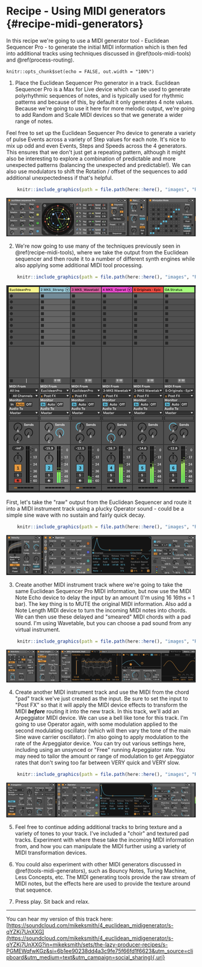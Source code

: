 # Recipe - Using MIDI generators {#recipe-midi-generators}

In this recipe we're going to use a MIDI generator tool - Euclidean Sequencer
Pro - to generate the initial MIDI information which is then fed into additional
tracks using techniques discussed in \@ref(tools-midi-tools) and
\@ref(process-routing).

```{{r, echo = FALSE}}
knitr::opts_chunk$set(echo = FALSE, out.width = "100%")
```

1.  Place the Euclidean Sequencer Pro generator in a track. Euclidean Sequencer
Pro is a Max for Live device which can be used to generate polyrhythmic
sequences of notes, and is typically used for rhythmic patterns and because of
this, by default it only generates 4 note values. Because we're going to use it
here for more melodic output, we're going to add Random and Scale MIDI devices
so that we generate a wider range of notes.

Feel free to set up the Euclidean Sequencer Pro device to generate a variety of
pulse Events across a variety of Step values for each note. It's nice to mix up
odd and even Events, Steps and Speeds across the 4 generators. This ensures that
we don't just get a repeating pattern, although it might also be interesting to
explore a combination of predictable and more unexpected patterns (balancing the
unexpected and predictable!). We can also use modulators to shift the Rotation /
offset of the sequences to add additional unexpectedness if that's helpful.


``` r
    knitr::include_graphics(path = file.path(here::here(), "images", "Recipe4_EuclideanSequencerPro.png"))
```

![](images/Recipe4_EuclideanSequencerPro.png)<!-- -->

2.  We're now going to use many of the techniques previously seen in
\@ref(recipe-midi-tools), where we take the output from the Euclidean sequencer
and then route it to a number of different synth engines while also applying
some additional MIDI tool processing.


``` r
    knitr::include_graphics(path = file.path(here::here(), "images", "Recipe4_Routing.png"))
```

![](images/Recipe4_Routing.png)<!-- -->

First, let's take the "raw" output from the Euclidean Sequencer and route it
into a MIDI instrument track using a plucky Operator sound - could be a simple
sine wave with no sustain and fairly quick decay.


``` r
    knitr::include_graphics(path = file.path(here::here(), "images", "Recipe4_Operator.png"))
```

![](images/Recipe4_Operator.png)<!-- -->

3.  Create another MIDI instrument track where we're going to take the same
Euclidean Sequencer Pro MIDI information, but now use the MIDI Note Echo device
to delay the input by an amount (I'm using 16 16ths = 1 bar). The key thing is
to MUTE the original MIDI information. Also add a Note Length MIDI device to
turn the incoming MIDI notes into chords. We can then use these delayed and
"smeared" MIDI chords with a pad sound. I'm using Wavetable, but you can choose
a pad sound from any virtual instrument.


``` r
    knitr::include_graphics(path = file.path(here::here(), "images", "Recipe4_Pad.png"))
```

![](images/Recipe4_Pad.png)<!-- -->

4.  Create another MIDI instrument track and use the MIDI from the chord "pad"
track we've just created as the input. Be sure to set the input to "Post FX" so
that it will apply the MIDI device effects to transform the MIDI ***before***
routing it into the new track. In this track, we'll add an Arpeggiator MIDI
device. We can use a bell like tone for this track. I'm going to use Operator
again, with some modulation applied to the second modulating oscillator (which
will then vary the tone of the main Sine wave carrier oscillator). I'm also
going to apply modulation to the rate of the Arpeggiator device. You can try out
various settings here, including using an unsynced or "Free" running Arpeggiator
rate. You may need to tailor the amount or range of modulation to get
Arpeggiator rates that don't swing too far between VERY quick and VERY slow.


``` r
    knitr::include_graphics(path = file.path(here::here(), "images", "Recipe4_Arp.png"))
```

![](images/Recipe4_Arp.png)<!-- -->

5.  Feel free to continue adding additional tracks to bring texture and a
variety of tones to your track. I've included a "choir" and textured pad tracks.
Experiment with where these take the incoming MIDI information from, and how you
can manipulate the MIDI further using a variety of MIDI transformation devices.

6.  You could also experiment with other MIDI generators discussed in
\@ref(tools-midi-generators), such as Bouncy Notes, Turing Machine, Less
Concepts, etc. The MIDI generating tools provide the raw stream of MIDI notes,
but the effects here are used to provide the texture around that sequence.

7.  Press play. Sit back and relax.

------------------------------------------------------------------------

You can hear my version of this track here: [https://soundcloud.com/mikeksmith/4_euclidean_midigenerator/s-qYZKj7UnXXG](https://soundcloud.com/mikeksmith/4_euclidean_midigenerator/s-qYZKj7UnXXG?in=mikeksmith/sets/the-lazy-producer-recipes/s-PGMEWqfwKGz&si=6b1ee90238dd4a3c9fe75f66fd1f6623&utm_source=clipboard&utm_medium=text&utm_campaign=social_sharing){.uri}


